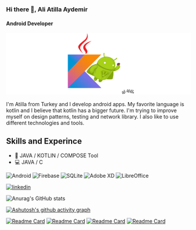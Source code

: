 ### Hi there 👋, Ali Atilla Aydemir
#### Android Developer
<!-- ![Android Developer](https://github.com/aliatillaydemir/aliatillaydemir/blob/main/android_design.png) -->
![Android Developer](https://github.com/aliatillaydemir/aliatillaydemir/blob/main/and.png)

I'm Atilla from Turkey and I develop android apps. My favorite language is kotlin and I believe that kotlin has a bigger future. I'm trying to improve myself on design patterns, testing and network library. I also like to use different technologies and tools.

## Skills and Experince 

* :iphone: JAVA / KOTLIN / COMPOSE Tool
* :computer: JAVA / C

![Android](https://img.shields.io/badge/Android-3DDC84?style=for-the-badge&logo=android&logoColor=white)
![Firebase](https://img.shields.io/badge/firebase-%23039BE5.svg?style=for-the-badge&logo=firebase)
![SQLite](https://img.shields.io/badge/sqlite-%2307405e.svg?style=for-the-badge&logo=sqlite&logoColor=white)
![Adobe XD](https://img.shields.io/badge/Adobe%20XD-470137?style=for-the-badge&logo=Adobe%20XD&logoColor=#FF61F6)
![LibreOffice](https://img.shields.io/badge/LibreOffice-%2318A303?style=for-the-badge&logo=LibreOffice&logoColor=white)

<!--[![Top Langs](https://github-readme-stats.vercel.app/api/top-langs/?username=aliatillaydemir&layout=compact)](https://github.com/aliatillaydemir/github-readme-stats)-->
<!--
[![Top Langs](https://github-readme-stats.vercel.app/api/top-langs/?username=aliatillaydemir&hide=javascript,html)](https://github.com/anuraghazra/github-readme-stats)
[![Top Langs](https://github-readme-stats.vercel.app/api/top-langs/?username=aliatillaydemir&layout=compact)](https://github.com/anuraghazra/github-readme-stats)
[![Top Langs](https://github-readme-stats.vercel.app/api/top-langs/?username=aliatillaydemir&hide=asp)](https://github.com/anuraghazra/github-readme-stats)
-->

[<img src='https://cdn.jsdelivr.net/npm/simple-icons@3.0.1/icons/linkedin.svg' alt='linkedin' height='40'>](https://www.linkedin.com/in/atilla-aydemir-406b99193/)  

![Anurag's GitHub stats](https://github-readme-stats.vercel.app/api?username=aliatillaydemir&show_icons=true&theme=radical)

[![Ashutosh's github activity graph](https://activity-graph.herokuapp.com/graph?username=aliatillaydemir&theme=dracula)](https://github.com/ashutosh00710/github-readme-activity-graph)


[![Readme Card](https://github-readme-stats.vercel.app/api/pin/?username=aliatillaydemir&repo=MeetFriends-App)](https://github.com/aliatillaydemir/labirent_oyunu)
[![Readme Card](https://github-readme-stats.vercel.app/api/pin/?username=aliatillaydemir&repo=CryptoApp)](https://github.com/aliatillaydemir/CryptoApp)
[![Readme Card](https://github-readme-stats.vercel.app/api/pin/?username=aliatillaydemir&repo=Crash_baloons)](https://github.com/aliatillaydemir/labirent_oyunu)
[![Readme Card](https://github-readme-stats.vercel.app/api/pin/?username=aliatillaydemir&repo=labirent_oyunu)](https://github.com/aliatillaydemir/labirent_oyunu)




